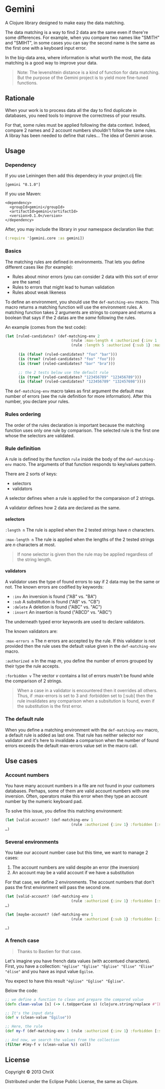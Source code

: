 # Gemini

A Clojure library designed to make easy the data matching.

The data matching is a way to find 2 data are the same even if there're some differences. For example, when you compare two names like "SMITH" and "SMIHT", in some cases you can say the second name is the same as the first one with a keyboard input error.

In the big-data area, where information is what worth the most, the data matching is a good way to improve your data.

>Note: The levenshtein distance is a kind of function for data matching. But the purpose of the Gemini project is to yield more fine-tuned functions.

## Rationale

When your work is to process data all the day to find duplicate in databases, you need tools to improve the correctness of your results. 

For that, some rules must be applied following the data context. Indeed, compare 2 names and 2 account numbers shouldn't follow the same rules. A libray has been needed to define that rules… The idea of Gemini arose.

## Usage

### Dependency

If you use Leiningen then add this dependecy in your project.clj file:

```[gemini "0.1.0"]```

If you use Maven:

```
<dependency>
  <groupId>gemini</groupId>
  <artifactId>gemini</artifactId>
  <version>0.1.0</version>
</dependency>
``` 

After, you may include the library in your namespace declaration like that:

```clojure
(:require '[gemini.core :as gemini])
```

### Basics

The matching rules are defined in environments. That lets you define different cases like (for example):

* Rules about minor errors (you can consider 2 data with this sort of error are the same)
* Rules to errors that might lead to human validation
* Rules about weak likeness

To define an environment, you should use the ```def-matching-env``` macro. This macro returns a matching function will use the environment rules. A matching function takes 2 arguments are strings to compare and returns a boolean that says if the 2 datas are the _same_ following the rules.

An example (comes from the test code):

```clojure
(let [ruled-candidates? (def-matching-env 2
                              (rule :max-length 4 :authorized {:inv 1 :delete 2} :forbidden [:sub])
                              (rule :length 5 :authorized {:sub 1} :max-errors 3))]
      
      (is (false? (ruled-candidates? "foo" "bar")))
      (is (true? (ruled-candidates? "foo" "foo")))
      (is (true? (ruled-candidates? "bar" "bra")))

      ;; the 2 tests below use the default rule
      (is (true? (ruled-candidates? "123456789" "123456789")))
      (is (false? (ruled-candidates? "123456789" "132457698"))))
```

The ```def-matching-env``` macro takes as first argument the default max number of errors (see the rule definition for more information). After this number, you declare your rules.

### Rules ordering

The order of the rules declaration is important because the matching function uses only one rule by comparison.
The selected rule is the first one whose the selectors are validated.

### Rule definition

A rule is defined by the function ```rule``` inside the body of the ```def-matching-env``` macro.
The arguments of that function responds to key/values pattern. 

There are 2 sorts of keys:

* selectors
* validators

A selector defines when a rule is applied for the comparaison of 2 strings.

A validator defines how 2 data are declared as the same.

#### selectors

```:length n```
The rule is applied when the 2 tested strings have _n_ characters.

```:max-length n```
The rule is applied when the lengths of the 2 tested strings are _n_ characters at most.

> If none selector is given then the rule may be applied regardless of the string length.

#### validators

A validator uses the type of found errors to say if 2 data may be the same or not. The known errors are codified by keywords:

* ```:inv``` An inversion is found ("AB" vs. "BA")
* ```:sub``` A substitution is found ("AB" vs. "CB") 
* ```:delete``` A deletion is found ("ABC" vs. "AC")
* ```:insert``` An insertion is found ("ABCD" vs. "ABC")

The underneath typed error keywords are used to declare validators.

The known validators are:

```:max-errors n```
The _n_ errors are accepted by the rule. If this validator is not provided then the rule uses the default value given in the ```def-matching-env``` macro.

```:authorized m``` 
In the map _m_, you define the number of errors grouped by their type the rule accepts.

```:forbidden v```
The vector _v_ contains a list of errors mustn't be found while the comparison of 2 strings.

> When a case in a validator is encountered then it overrides all others.
> Thus, if :max-errors is set to 3 and :forbidden set to [:sub] then the rule invalidates any comparison when a subsitution is found, even if the substitution is the first error.

### The default rule

When you define a matching environment with the ```def-matching-env``` macro, a default rule is added as last one. That rule has neither selector nor validator and it's here to invalidate a comparison when the number of found errors exceeds the default max-errors value set in the macro call.

## Use cases

### Account numbers

You have many account numbers in a file are not found in your customers databases. Perhaps, some of them are valid account numbers with one inversion. Often, operators make this error when they type an account number by the numeric keyboard pad.

To solve this issue, you define this matching environment:

```clojure
(let [valid-account? (def-matching-env 1
                              (rule :authorized {:inv 1} :forbidden [:sub :insert :delete]))]
…)                              
```

### Several environments

You take our account number case but this time, we want to manage 2 cases:

1. The account numbers are valid despite an error (the inversion)
2. An account may be a valid account if we have a substitution

For that case, we define 2 environments. The account numbers that don't pass the first environment will pass the second one.

```clojure
(let [valid-account? (def-matching-env 1
                              (rule :authorized {:inv 1} :forbidden [:sub :insert :delete]))]
…)

(let [maybe-account? (def-matching-env 1
                              (rule :authorized {:sub 1} :forbidden [:inv :insert :delete]))]

…)
```

### A french case

> Thanks to Bastien for that case.

Let's imagine you have french data values (with accentued characters).
First, you have a collection: ```"église" "Eglise" "Église" "Elise" "Élise" "élise"``` and you have as input value ```Égilse```.

You expect to have this result ```"église" "Eglise" "Église"```.

Below the code:

```clojure
;; we define a function to clean and prepare the compared value
(defn clean-value [s] (-> (.toUpperCase s) (clojure.string/replace #"[ÉÈÊË]" "E")))

;; It's the input data
(def v (clean-value "Égilse"))

;; Here, the rule 
(def my-f (def-matching-env 1 (rule :authorized {:inv 1} :forbidden [:sub :delete :insert])))

;; And now, we search the values from the collection
(filter #(my-f v (clean-value %)) coll)
```


## License

Copyright © 2013 ChriX

Distributed under the Eclipse Public License, the same as Clojure.
